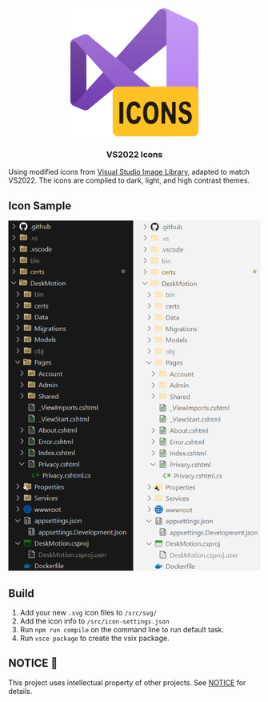 <!-- PROJECT LOGO -->
<div align="center">
  <img src="https://raw.githubusercontent.com/RespectMathias/VS2022-Icons/refs/heads/main/images/logo.webp" alt="Logo" width="256" height="256">
  <h3 align="center">VS2022 Icons</h3>
  <p align="center">
</div>

Using modified icons from [Visual Studio Image Library](https://msdn.microsoft.com/en-us/library/ms246582.aspx), adapted to match VS2022. The icons are compiled to dark, light, and high contrast themes.

## Icon Sample
![Preview](https://raw.githubusercontent.com/RespectMathias/VS2022-Icons/refs/heads/main/images/comparison.webp)

## Build

1. Add your new `.svg` icon files to `/src/svg/`
2. Add the icon info to `/src/icon-settings.json`
3. Run `npm run compile` on the command line to run default task.
4. Run `vsce package` to create the vsix package.

## NOTICE 📝

This project uses intellectual property of other projects. See [NOTICE](NOTICE) for details.
